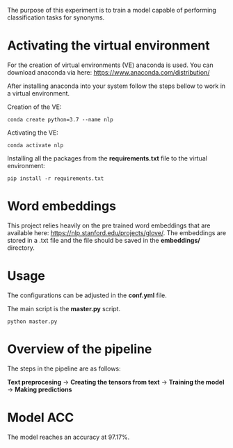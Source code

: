 The purpose of this experiment is to train a model capable of performing classification tasks for synonyms.

# Activating the virtual environment

For the creation of virtual environments (VE) anaconda is used. You can download anaconda via here: 
https://www.anaconda.com/distribution/

After installing anaconda into your system follow the steps bellow to work in a virtual environment.

Creation of the VE:
```
conda create python=3.7 --name nlp
```

Activating the VE:
```
conda activate nlp
```

Installing all the packages from the **requirements.txt** file to the virtual environment:
```
pip install -r requirements.txt
```

# Word embeddings 

This project relies heavily on the pre trained word embeddings that are available here: https://nlp.stanford.edu/projects/glove/. The embeddings are stored in a .txt file and the file should be saved in the **embeddings/** directory. 

# Usage 

The configurations can be adjusted in the **conf.yml** file. 


The main script is the **master.py** script. 

```
python master.py
```

# Overview of the pipeline

The steps in the pipeline are as follows:

**Text preprocesing** -> **Creating the tensors from text** -> **Training the model** -> **Making predictions**

# Model ACC

The model reaches an accuracy at 97.17%.

